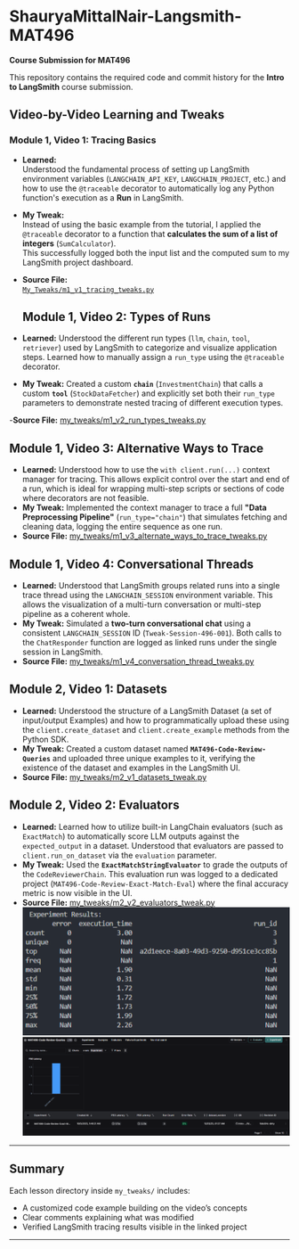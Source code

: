 # ShauryaMittalNair-Langsmith-MAT496  
**Course Submission for MAT496**

This repository contains the required code and commit history for the **Intro to LangSmith** course submission.  


## Video-by-Video Learning and Tweaks

### Module 1, Video 1: Tracing Basics

- **Learned:**  
  Understood the fundamental process of setting up LangSmith environment variables (`LANGCHAIN_API_KEY`, `LANGCHAIN_PROJECT`, etc.) and how to use the `@traceable` decorator to automatically log any Python function's execution as a **Run** in LangSmith.

- **My Tweak:**  
  Instead of using the basic example from the tutorial, I applied the `@traceable` decorator to a function that **calculates the sum of a list of integers** (`SumCalculator`).  
  This successfully logged both the input list and the computed sum to my LangSmith project dashboard.

- **Source File:**  
  [`My_Tweaks/m1_v1_tracing_tweaks.py`](my_tweaks/m1_v1_tracing_tweaks.py)

  ## Module 1, Video 2: Types of Runs
- **Learned:** 
Understood the different run types (`llm`, `chain`, `tool`, `retriever`) used by LangSmith to categorize and visualize application steps. Learned how to manually assign a `run_type` using the `@traceable` decorator.

- **My Tweak:** Created a custom **`chain`** (`InvestmentChain`) that calls a custom **`tool`** (`StockDataFetcher`) and explicitly set both their `run_type` parameters to demonstrate nested tracing of different execution types.

-**Source File:** [my_tweaks/m1_v2_run_types_tweaks.py](my_tweaks/m1_v2_run_types_tweaks.py)

## Module 1, Video 3: Alternative Ways to Trace
- **Learned:** Understood how to use the `with client.run(...)` context manager for tracing. This allows explicit control over the start and end of a run, which is ideal for wrapping multi-step scripts or sections of code where decorators are not feasible.
- **My Tweak:** Implemented the context manager to trace a full **"Data Preprocessing Pipeline"** (`run_type="chain"`) that simulates fetching and cleaning data, logging the entire sequence as one run.
- **Source File:** [my_tweaks/m1_v3_alternate_ways_to_trace_tweaks.py](my_tweaks/m1_v3_alternate_ways_to_trace_tweaks.py)

## Module 1, Video 4: Conversational Threads
- **Learned:** Understood that LangSmith groups related runs into a single trace thread using the `LANGCHAIN_SESSION` environment variable. This allows the visualization of a multi-turn conversation or multi-step pipeline as a coherent whole.
- **My Tweak:** Simulated a **two-turn conversational chat** using a consistent `LANGCHAIN_SESSION` ID (`Tweak-Session-496-001`). Both calls to the `ChatResponder` function are logged as linked runs under the single session in LangSmith.
- **Source File:** [my_tweaks/m1_v4_conversation_thread_tweaks.py](my_tweaks/m1_v4_conversation_thread_tweaks.py)

## Module 2, Video 1: Datasets
- **Learned:** Understood the structure of a LangSmith Dataset (a set of input/output Examples) and how to programmatically upload these using the `client.create_dataset` and `client.create_example` methods from the Python SDK.
- **My Tweak:** Created a custom dataset named **`MAT496-Code-Review-Queries`** and uploaded three unique examples to it, verifying the existence of the dataset and examples in the LangSmith UI.
- **Source File:** [my_tweaks/m2_v1_datasets_tweak.py](my_tweaks/m2_v1_datasets_tweak.py)

## Module 2, Video 2: Evaluators
- **Learned:** Learned how to utilize built-in LangChain evaluators (such as `ExactMatch`) to automatically score LLM outputs against the `expected_output` in a dataset. Understood that evaluators are passed to `client.run_on_dataset` via the `evaluation` parameter.
- **My Tweak:** Used the **`ExactMatchStringEvaluator`** to grade the outputs of the `CodeReviewerChain`. This evaluation run was logged to a dedicated project (`MAT496-Code-Review-Exact-Match-Eval`) where the final accuracy metric is now visible in the UI.
- **Source File:** [my_tweaks/m2_v2_evaluators_tweak.py](my_tweaks/m2_v2_evaluators_tweak.py)
![alt text](image.png)
![alt text](image-1.png)

---

## Summary
Each lesson directory inside `my_tweaks/` includes:
- A customized code example building on the video’s concepts  
- Clear comments explaining what was modified  
- Verified LangSmith tracing results visible in the linked project

---


